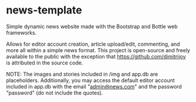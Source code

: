 # news-template
Simple dynamic news website made with the Bootstrap and Bottle web frameworks.

Allows for editor account creation, article upload/edit, commenting, and more all within a simple news format. This project is open-source and freely available to the public with the exception that https://github.com/dimitrijoy is attributed in the source code.

NOTE: The images and stories included in /img and app.db are placeholders. Additionally, you may access the default editor account included in app.db with the email "admin@news.com" and the password "password" (do not include the quotes).

